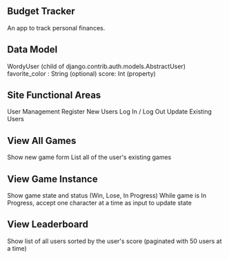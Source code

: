 Budget Tracker 
------------------------------------------------------------------------------------------------------
An app to track personal finances.

Data Model
------------------------------------------------------------------------------------------------------
WordyUser (child of django.contrib.auth.models.AbstractUser)
favorite_color : String (optional)
score: Int (property)


Site Functional Areas
-------------------------------------------------------------------------------------------------------
User Management
Register New Users
Log In / Log Out
Update Existing Users

View All Games
------------------------------------------------------------------------------------------------------
Show new game form
List all of the user's existing games

View Game Instance
------------------------------------------------------------------------------------------------------
Show game state and status (Win, Lose, In Progress)
While game is In Progress, accept one character at a time as input to update state

View Leaderboard
------------------------------------------------------------------------------------------------------
Show list of all users sorted by the user's score (paginated with 50 users at a time)